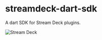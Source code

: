 # streamdeck-dart-sdk

A dart SDK for Stream Deck plugins.

![Stream Deck](https://raw.githubusercontent.com/ChekTek/streamdeck_dart_sdk/main/stream-deck.png)

